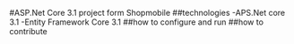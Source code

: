 #ASP.Net Core 3.1 project form Shopmobile
##technologies
-APS.Net core 3.1
-Entity Framework Core 3.1
##how to configure and run
##how to contribute